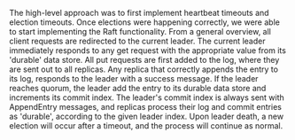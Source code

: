 The high-level approach was to first implement heartbeat timeouts and election timeouts. Once elections were happening correctly, we were able to start implementing the Raft functionality. From a general overview, all client requests are redirected to the current leader. The current leader immediately responds to any get request with the appropriate value from its 'durable' data store. All put requests are first added to the log, where they are sent out to all replicas. Any replica that correctly appends the entry to its log, responds to the leader with a success message. If the leader reaches quorum, the leader add the entry to its durable data store and increments its commit index. The leader's commit index is always sent with AppendEntry messages, and replicas process their log and commit entries as 'durable', according to the given leader index. Upon leader death, a new election will occur after a timeout, and the process will continue as normal.

